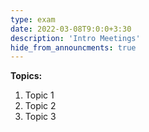 ```yaml
---
type: exam
date: 2022-03-08T9:0:0+3:30
description: 'Intro Meetings'
hide_from_announcments: true
---
```

**Topics:**
1. Topic 1
2. Topic 2
3. Topic 3
